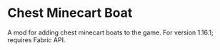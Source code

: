 # Chest Minecart Boat
 A mod for adding chest minecart boats to the game.
 For version 1.16.1; requires Fabric API.
